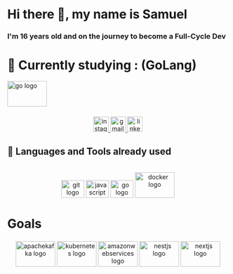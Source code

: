 # Hi there 👋, my name is Samuel
### I'm 16 years old and on the journey to become a Full-Cycle Dev


#  🔭 Currently studying : (GoLang)

<img src="https://cdn.jsdelivr.net/gh/devicons/devicon/icons/go/go-original.svg" height="58" width="90" alt="go logo"  />


###

###


<div>

  <div align="center">
  <a href="https://www.instagram.com/samuellgodoi._/" target="_blank">
    <img src="https://img.shields.io/static/v1?message=Instagram&logo=instagram&label=&color=E4405F&logoColor=white&labelColor=&style=for-the-badge" height="35" alt="instagram logo"  />
  </a>
  <a href="mailto:samlucenagodoi@gmail.com" target="_blank">
    <img src="https://img.shields.io/static/v1?message=Gmail&logo=gmail&label=&color=D14836&logoColor=white&labelColor=&style=for-the-badge" height="35" alt="gmail logo"  />
  </a>
  <a href="https://www.linkedin.com/in/samuel-lucena-godoi-595b67202/" target="_blank">
    <img src="https://img.shields.io/static/v1?message=LinkedIn&logo=linkedin&label=&color=0077B5&logoColor=white&labelColor=&style=for-the-badge" height="35" alt="linkedin logo"  />
  </a>
</div>


</div>

  
## 🚀 Languages and Tools already used
<br>
<div align="center">
  <img src="https://cdn.jsdelivr.net/gh/devicons/devicon/icons/git/git-plain.svg" height="40" width="52" alt="git logo"  />
  <img src="https://cdn.jsdelivr.net/gh/devicons/devicon/icons/javascript/javascript-original.svg" height="40" width="52" alt="javascript logo"  />
  <img src="https://cdn.jsdelivr.net/gh/devicons/devicon/icons/go/go-original.svg" height="40" width="52" alt="go logo"  />
  <img src="https://cdn.jsdelivr.net/gh/devicons/devicon/icons/docker/docker-original.svg" height="58" width="90" alt="docker logo"  />
  
</div>
  
</div>


# Goals 

###

<div align="center">
  <div align="center">
 
  
  <img src="https://cdn.jsdelivr.net/gh/devicons/devicon/icons/apachekafka/apachekafka-original.svg" height="58" width="90" alt="apachekafka logo"  />
  <img src="https://cdn.jsdelivr.net/gh/devicons/devicon/icons/kubernetes/kubernetes-plain.svg" height="58" width="90" alt="kubernetes logo"  />
  <img src="https://cdn.jsdelivr.net/gh/devicons/devicon/icons/amazonwebservices/amazonwebservices-original.svg" height="58" width="90" alt="amazonwebservices logo" />
  <img src="https://cdn.jsdelivr.net/gh/devicons/devicon/icons/nestjs/nestjs-plain.svg" height="58" width="90" alt="nestjs logo"  />
  <img src="https://cdn.jsdelivr.net/gh/devicons/devicon/icons/nextjs/nextjs-original.svg" height="58" width="90" alt="nextjs logo"  />
                                                                                                                            
</div>

</div>

###

###


